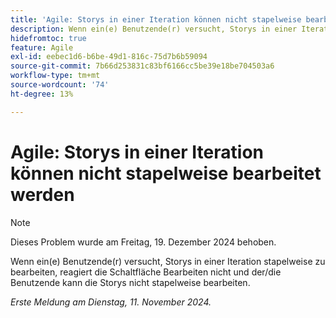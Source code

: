 ```yaml
---
title: 'Agile: Storys in einer Iteration können nicht stapelweise bearbeitet werden'
description: Wenn ein(e) Benutzende(r) versucht, Storys in einer Iteration stapelweise zu bearbeiten, reagiert die Schaltfläche Bearbeiten nicht und der/die Benutzende kann die Storys nicht stapelweise bearbeiten.
hidefromtoc: true
feature: Agile
exl-id: eebec1d6-b6be-49d1-816c-75d7b6b59094
source-git-commit: 7b66d253831c83bf6166cc5be39e18be704503a6
workflow-type: tm+mt
source-wordcount: '74'
ht-degree: 13%

---
```


# Agile: Storys in einer Iteration können nicht stapelweise bearbeitet werden

>[!NOTE]
>
>Dieses Problem wurde am Freitag, 19. Dezember 2024 behoben.

Wenn ein(e) Benutzende(r) versucht, Storys in einer Iteration stapelweise zu bearbeiten, reagiert die Schaltfläche Bearbeiten nicht und der/die Benutzende kann die Storys nicht stapelweise bearbeiten.

_Erste Meldung am Dienstag, 11. November 2024._
